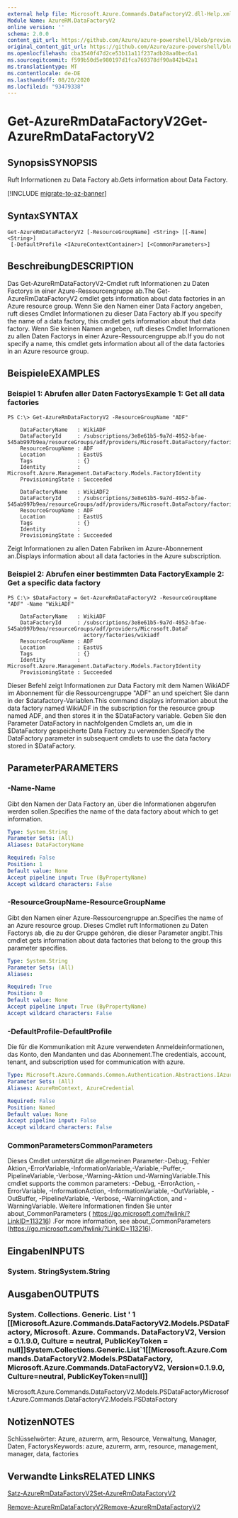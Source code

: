 ```yaml
---
external help file: Microsoft.Azure.Commands.DataFactoryV2.dll-Help.xml
Module Name: AzureRM.DataFactoryV2
online version: ''
schema: 2.0.0
content_git_url: https://github.com/Azure/azure-powershell/blob/preview/src/ResourceManager/DataFactories/Commands.DataFactoryV2/help/Get-AzureRmDataFactoryV2.md
original_content_git_url: https://github.com/Azure/azure-powershell/blob/preview/src/ResourceManager/DataFactories/Commands.DataFactoryV2/help/Get-AzureRmDataFactoryV2.md
ms.openlocfilehash: cba3540f47d2ce53b11a11f237adb28aa0bec6a1
ms.sourcegitcommit: f599b50d5e980197d1fca769378df90a842b42a1
ms.translationtype: MT
ms.contentlocale: de-DE
ms.lasthandoff: 08/20/2020
ms.locfileid: "93479338"
---
```

# <span data-ttu-id="e9bd7-101">Get-AzureRmDataFactoryV2</span><span class="sxs-lookup"><span data-stu-id="e9bd7-101">Get-AzureRmDataFactoryV2</span></span>

## <span data-ttu-id="e9bd7-102">Synopsis</span><span class="sxs-lookup"><span data-stu-id="e9bd7-102">SYNOPSIS</span></span>
<span data-ttu-id="e9bd7-103">Ruft Informationen zu Data Factory ab.</span><span class="sxs-lookup"><span data-stu-id="e9bd7-103">Gets information about Data Factory.</span></span>

[!INCLUDE [migrate-to-az-banner](../../includes/migrate-to-az-banner.md)]

## <span data-ttu-id="e9bd7-104">Syntax</span><span class="sxs-lookup"><span data-stu-id="e9bd7-104">SYNTAX</span></span>

```
Get-AzureRmDataFactoryV2 [-ResourceGroupName] <String> [[-Name] <String>]
 [-DefaultProfile <IAzureContextContainer>] [<CommonParameters>]
```

## <span data-ttu-id="e9bd7-105">Beschreibung</span><span class="sxs-lookup"><span data-stu-id="e9bd7-105">DESCRIPTION</span></span>
<span data-ttu-id="e9bd7-106">Das Get-AzureRmDataFactoryV2-Cmdlet ruft Informationen zu Daten Factorys in einer Azure-Ressourcengruppe ab.</span><span class="sxs-lookup"><span data-stu-id="e9bd7-106">The Get-AzureRmDataFactoryV2 cmdlet gets information about data factories in an Azure resource group.</span></span>
<span data-ttu-id="e9bd7-107">Wenn Sie den Namen einer Data Factory angeben, ruft dieses Cmdlet Informationen zu dieser Data Factory ab.</span><span class="sxs-lookup"><span data-stu-id="e9bd7-107">If you specify the name of a data factory, this cmdlet gets information about that data factory.</span></span>
<span data-ttu-id="e9bd7-108">Wenn Sie keinen Namen angeben, ruft dieses Cmdlet Informationen zu allen Daten Factorys in einer Azure-Ressourcengruppe ab.</span><span class="sxs-lookup"><span data-stu-id="e9bd7-108">If you do not specify a name, this cmdlet gets information about all of the data factories in an Azure resource group.</span></span>

## <span data-ttu-id="e9bd7-109">Beispiele</span><span class="sxs-lookup"><span data-stu-id="e9bd7-109">EXAMPLES</span></span>

### <span data-ttu-id="e9bd7-110">Beispiel 1: Abrufen aller Daten Factorys</span><span class="sxs-lookup"><span data-stu-id="e9bd7-110">Example 1: Get all data factories</span></span>
```
PS C:\> Get-AzureRmDataFactoryV2 -ResourceGroupName "ADF"

    DataFactoryName   : WikiADF
    DataFactoryId     : /subscriptions/3e8e61b5-9a7d-4952-bfae-545ab997b9ea/resourceGroups/adf/providers/Microsoft.DataFactory/factories/wikiadf
    ResourceGroupName : ADF
    Location          : EastUS
    Tags              : {}
    Identity          : Microsoft.Azure.Management.DataFactory.Models.FactoryIdentity
    ProvisioningState : Succeeded

    DataFactoryName   : WikiADF2
    DataFactoryId     : /subscriptions/3e8e61b5-9a7d-4952-bfae-545ab997b9ea/resourceGroups/adf/providers/Microsoft.DataFactory/factories/wikiadf2
    ResourceGroupName : ADF
    Location          : EastUS
    Tags              : {}
    Identity          :
    ProvisioningState : Succeeded
```

<span data-ttu-id="e9bd7-111">Zeigt Informationen zu allen Daten Fabriken im Azure-Abonnement an.</span><span class="sxs-lookup"><span data-stu-id="e9bd7-111">Displays information about all data factories in the Azure subscription.</span></span>

### <span data-ttu-id="e9bd7-112">Beispiel 2: Abrufen einer bestimmten Data Factory</span><span class="sxs-lookup"><span data-stu-id="e9bd7-112">Example 2: Get a specific data factory</span></span>
```
PS C:\> $DataFactory = Get-AzureRmDataFactoryV2 -ResourceGroupName "ADF" -Name "WikiADF"

    DataFactoryName   : WikiADF
    DataFactoryId     : /subscriptions/3e8e61b5-9a7d-4952-bfae-545ab997b9ea/resourceGroups/adf/providers/Microsoft.DataF
                        actory/factories/wikiadf
    ResourceGroupName : ADF
    Location          : EastUS
    Tags              : {}
    Identity          : Microsoft.Azure.Management.DataFactory.Models.FactoryIdentity
    ProvisioningState : Succeeded
```

<span data-ttu-id="e9bd7-113">Dieser Befehl zeigt Informationen zur Data Factory mit dem Namen WikiADF im Abonnement für die Ressourcengruppe "ADF" an und speichert Sie dann in der $datafactory-Variablen.</span><span class="sxs-lookup"><span data-stu-id="e9bd7-113">This command displays information about the data factory named WikiADF in the subscription for the resource group named ADF, and then stores it in the $DataFactory variable.</span></span>
<span data-ttu-id="e9bd7-114">Geben Sie den Parameter DataFactory in nachfolgenden Cmdlets an, um die in $DataFactory gespeicherte Data Factory zu verwenden.</span><span class="sxs-lookup"><span data-stu-id="e9bd7-114">Specify the DataFactory parameter in subsequent cmdlets to use the data factory stored in $DataFactory.</span></span>

## <span data-ttu-id="e9bd7-115">Parameter</span><span class="sxs-lookup"><span data-stu-id="e9bd7-115">PARAMETERS</span></span>

### <span data-ttu-id="e9bd7-116">-Name</span><span class="sxs-lookup"><span data-stu-id="e9bd7-116">-Name</span></span>
<span data-ttu-id="e9bd7-117">Gibt den Namen der Data Factory an, über die Informationen abgerufen werden sollen.</span><span class="sxs-lookup"><span data-stu-id="e9bd7-117">Specifies the name of the data factory about which to get information.</span></span>

```yaml
Type: System.String
Parameter Sets: (All)
Aliases: DataFactoryName

Required: False
Position: 1
Default value: None
Accept pipeline input: True (ByPropertyName)
Accept wildcard characters: False
```

### <span data-ttu-id="e9bd7-118">-ResourceGroupName</span><span class="sxs-lookup"><span data-stu-id="e9bd7-118">-ResourceGroupName</span></span>
<span data-ttu-id="e9bd7-119">Gibt den Namen einer Azure-Ressourcengruppe an.</span><span class="sxs-lookup"><span data-stu-id="e9bd7-119">Specifies the name of an Azure resource group.</span></span>
<span data-ttu-id="e9bd7-120">Dieses Cmdlet ruft Informationen zu Daten Factorys ab, die zu der Gruppe gehören, die dieser Parameter angibt.</span><span class="sxs-lookup"><span data-stu-id="e9bd7-120">This cmdlet gets information about data factories that belong to the group this parameter specifies.</span></span>

```yaml
Type: System.String
Parameter Sets: (All)
Aliases: 

Required: True
Position: 0
Default value: None
Accept pipeline input: True (ByPropertyName)
Accept wildcard characters: False
```

### <span data-ttu-id="e9bd7-121">-DefaultProfile</span><span class="sxs-lookup"><span data-stu-id="e9bd7-121">-DefaultProfile</span></span>
<span data-ttu-id="e9bd7-122">Die für die Kommunikation mit Azure verwendeten Anmeldeinformationen, das Konto, den Mandanten und das Abonnement.</span><span class="sxs-lookup"><span data-stu-id="e9bd7-122">The credentials, account, tenant, and subscription used for communication with azure.</span></span>

```yaml
Type: Microsoft.Azure.Commands.Common.Authentication.Abstractions.IAzureContextContainer
Parameter Sets: (All)
Aliases: AzureRmContext, AzureCredential

Required: False
Position: Named
Default value: None
Accept pipeline input: False
Accept wildcard characters: False
```

### <span data-ttu-id="e9bd7-123">CommonParameters</span><span class="sxs-lookup"><span data-stu-id="e9bd7-123">CommonParameters</span></span>
<span data-ttu-id="e9bd7-124">Dieses Cmdlet unterstützt die allgemeinen Parameter:-Debug,-Fehler Aktion,-ErrorVariable,-InformationVariable,-Variable,-Puffer,-PipelineVariable,-Verbose,-Warning-Aktion und-WarningVariable.</span><span class="sxs-lookup"><span data-stu-id="e9bd7-124">This cmdlet supports the common parameters: -Debug, -ErrorAction, -ErrorVariable, -InformationAction, -InformationVariable, -OutVariable, -OutBuffer, -PipelineVariable, -Verbose, -WarningAction, and -WarningVariable.</span></span> <span data-ttu-id="e9bd7-125">Weitere Informationen finden Sie unter about_CommonParameters ( https://go.microsoft.com/fwlink/?LinkID=113216) .</span><span class="sxs-lookup"><span data-stu-id="e9bd7-125">For more information, see about_CommonParameters (https://go.microsoft.com/fwlink/?LinkID=113216).</span></span>

## <span data-ttu-id="e9bd7-126">Eingaben</span><span class="sxs-lookup"><span data-stu-id="e9bd7-126">INPUTS</span></span>

### <span data-ttu-id="e9bd7-127">System. String</span><span class="sxs-lookup"><span data-stu-id="e9bd7-127">System.String</span></span>

## <span data-ttu-id="e9bd7-128">Ausgaben</span><span class="sxs-lookup"><span data-stu-id="e9bd7-128">OUTPUTS</span></span>

### <span data-ttu-id="e9bd7-129">System. Collections. Generic. List ' 1 [[Microsoft.Azure.Commands.DataFactoryV2.Models.PSDataFactory, Microsoft. Azure. Commands. DataFactoryV2, Version = 0.1.9.0, Culture = neutral, PublicKeyToken = null]]</span><span class="sxs-lookup"><span data-stu-id="e9bd7-129">System.Collections.Generic.List\`1[[Microsoft.Azure.Commands.DataFactoryV2.Models.PSDataFactory, Microsoft.Azure.Commands.DataFactoryV2, Version=0.1.9.0, Culture=neutral, PublicKeyToken=null]]</span></span>
<span data-ttu-id="e9bd7-130">Microsoft.Azure.Commands.DataFactoryV2.Models.PSDataFactory</span><span class="sxs-lookup"><span data-stu-id="e9bd7-130">Microsoft.Azure.Commands.DataFactoryV2.Models.PSDataFactory</span></span>

## <span data-ttu-id="e9bd7-131">Notizen</span><span class="sxs-lookup"><span data-stu-id="e9bd7-131">NOTES</span></span>
<span data-ttu-id="e9bd7-132">Schlüsselwörter: Azure, azurerm, arm, Resource, Verwaltung, Manager, Daten, Factorys</span><span class="sxs-lookup"><span data-stu-id="e9bd7-132">Keywords: azure, azurerm, arm, resource, management, manager, data, factories</span></span>

## <span data-ttu-id="e9bd7-133">Verwandte Links</span><span class="sxs-lookup"><span data-stu-id="e9bd7-133">RELATED LINKS</span></span>

[<span data-ttu-id="e9bd7-134">Satz-AzureRmDataFactoryV2</span><span class="sxs-lookup"><span data-stu-id="e9bd7-134">Set-AzureRmDataFactoryV2</span></span>]()

[<span data-ttu-id="e9bd7-135">Remove-AzureRmDataFactoryV2</span><span class="sxs-lookup"><span data-stu-id="e9bd7-135">Remove-AzureRmDataFactoryV2</span></span>]()

